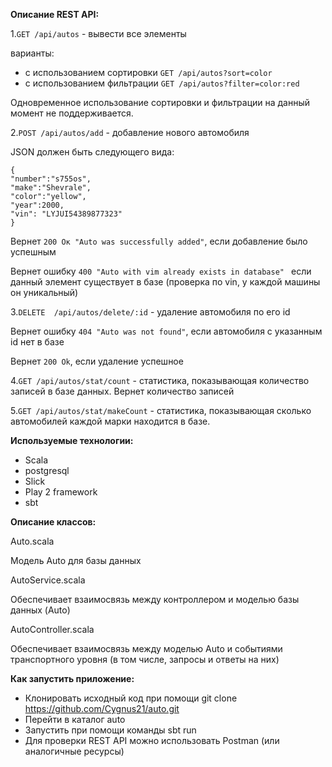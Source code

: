 ﻿**Описание REST API:**

1.`GET /api/autos` - вывести все элементы

   варианты:
   - с использованием сортировки `GET /api/autos?sort=color`
   - с использованием фильтрации `GET /api/autos?filter=color:red`

   Одновременное использование сортировки и фильтрации на данный момент не поддерживается.


2.`POST /api/autos/add`  - добавление нового автомобиля

JSON должен быть следующего вида:

```
{
"number":"s755os",
"make":"Shevrale",
"color":"yellow",
"year":2000,
"vin": "LYJUI54389877323"
}
```

Вернет `200 Ок "Auto was successfully added"`, если добавление было успешным

Вернет ошибку `400 "Auto with vim already exists in database" `
если данный элемент существует в базе (проверка по vin, у каждой машины он уникальный)

3.`DELETE  /api/autos/delete/:id` - удаление автомобиля по его id

Вернет ошибку `404 "Auto was not found"`, если автомобиля с указанным id нет в базе

Вернет `200 Ok`, если удаление успешное 

4.`GET /api/autos/stat/count` - статистика, показывающая количество записей в 
базе данных.
Вернет количество записей

5.`GET /api/autos/stat/makeCount` - статистика, показывающая сколько автомобилей 
каждой марки находится в базе.

**Используемые технологии:**
 - Scala
 - postgresql
 - Slick
 - Play 2 framework
 - sbt
 
**Описание классов:**

Auto.scala

Модель Auto для базы данных

AutoService.scala

Обеспечивает взаимосвязь между контроллером и моделью базы данных (Auto)

AutoController.scala

Обеспечивает взаимосвязь между моделью Auto и событиями транспортного уровня
(в том числе, запросы и ответы на них)

**Как запустить приложение:**
 - Клонировать исходный код при помощи git clone https://github.com/Cygnus21/auto.git
 - Перейти в каталог auto
 - Запустить при помощи команды sbt run
 - Для проверки REST API можно использовать Postman (или аналогичные ресурсы)